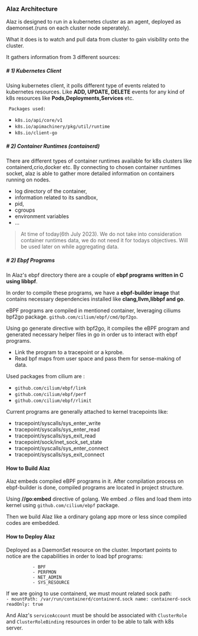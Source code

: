 ### Alaz Architecture
Alaz is designed to run in a kubernetes cluster as an agent, deployed as daemonset.(runs on each cluster node seperately).

What it does is to watch and pull data from cluster to gain visibility onto the cluster.

It gathers information from 3 different sources:
 
##### #  	1) Kubernetes Client
Using kubernetes client, it polls different type of events related to kubernetes resources. Like **ADD, UPDATE, DELETE** events for any kind of k8s resources like **Pods,Deployments,Services** etc.

	 Packages used: 
- 	 `k8s.io/api/core/v1`
- 	 `k8s.io/apimachinery/pkg/util/runtime`
- 	 `k8s.io/client-go`

##### #  	2) Container Runtimes (containerd)
There are different types of container runtimes available for k8s clusters like containerd,crio,docker etc.
By connecting to chosen container runtimes socket, alaz is able to gather more detailed information on containers running on nodes.
- log directory of the container,
- information related to its sandbox,
- pid,
- cgroups
- environment variables
- ...

> At time of today(6th July 2023). We do not take into consideration container runtimes data, we do not need it for todays objectives. Will be used later on while aggregating data.

##### #  	2) Ebpf Programs
In Alaz's ebpf directory there are a couple of **ebpf programs written in C using libbpf**.

In order to compile these programs, we have a **ebpf-builder image** that contains necessary dependencies installed like **clang,llvm,libbpf and go**.

eBPF programs are compiled in mentioned container, leveraging ciliums bpf2go package. `github.com/cilium/ebpf/cmd/bpf2go`.

Using go generate directive with bpf2go, it compiles the eBPF program and generated necessary helper files in go in order us to interact with ebpf programs. 

- Link the program to a tracepoint or a kprobe. 
- Read bpf maps from user space and pass them for sense-making of data.

Used packages from cilium are :
 - `github.com/cilium/ebpf/link`
 - `github.com/cilium/ebpf/perf`
 - `github.com/cilium/ebpf/rlimit`
 
Current  programs are generally attached to kernel tracepoints like:
 - tracepoint/syscalls/sys_enter_write
 - tracepoint/syscalls/sys_enter_read
 - tracepoint/syscalls/sys_exit_read
 - tracepoint/sock/inet_sock_set_state
 - tracepoint/syscalls/sys_enter_connect
 - tracepoint/syscalls/sys_exit_connect

#### How to Build Alaz
Alaz embeds compiled eBPF programs in it. After compilation process on ebpf-builder is done, compiled programs are located in project structure.

Using **//go:embed** directive of golang. We embed *.o* files and load them into kernel using `github.com/cilium/ebpf` package.

Then we build Alaz like a ordinary golang app more or less since compiled codes are embedded.


#### How to Deploy Alaz
Deployed as a DaemonSet resource on the cluster.
Important points to notice are the capabilities in order to load bpf programs:

              - BPF
              - PERFMON
              - NET_ADMIN
              - SYS_RESOURCE

If we are going to use containerd, we must mount related sock path:
 `			- mountPath: /var/run/containerd/containerd.sock
            name: containerd-sock
            readOnly: true
			`
			
And Alaz's `serviceAccount` must be should be associated with `ClusterRole` and `ClusterRoleBinding` resources in order to be able to talk with k8s server.





